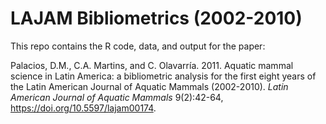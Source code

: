 # LAJAM Bibliometrics (2002-2010)

This repo contains the R code, data, and output for the paper:

Palacios, D.M., C.A. Martins, and C. Olavarría. 2011. Aquatic mammal science in Latin America: a bibliometric analysis for the first eight years of the Latin American Journal of Aquatic Mammals (2002-2010). *Latin American Journal of Aquatic Mammals* 9(2):42-64, https://doi.org/10.5597/lajam00174.

